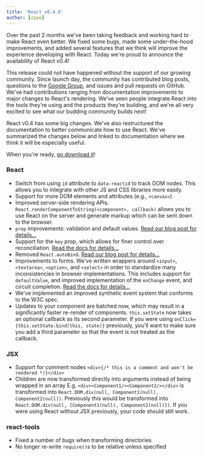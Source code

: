 ```yaml
---
title: 'React v0.4.0'
author: [zpao]
---
```


Over the past 2 months we've been taking feedback and working hard to make React even better. We fixed some bugs, made some under-the-hood improvements, and added several features that we think will improve the experience developing with React. Today we're proud to announce the availability of React v0.4!

This release could not have happened without the support of our growing community. Since launch day, the community has contributed blog posts, questions to the [Google Group](https://groups.google.com/group/reactjs), and issues and pull requests on GitHub. We've had contributions ranging from documentation improvements to major changes to React's rendering. We've seen people integrate React into the tools they're using and the products they're building, and we're all very excited to see what our budding community builds next!

React v0.4 has some big changes. We've also restructured the documentation to better communicate how to use React. We've summarized the changes below and linked to documentation where we think it will be especially useful.

When you're ready, [go download it](/docs/installation.html)!

### React

- Switch from using `id` attribute to `data-reactid` to track DOM nodes. This allows you to integrate with other JS and CSS libraries more easily.
- Support for more DOM elements and attributes (e.g., `<canvas>`)
- Improved server-side rendering APIs. `React.renderComponentToString(<component>, callback)` allows you to use React on the server and generate markup which can be sent down to the browser.
- `prop` improvements: validation and default values. [Read our blog post for details...](/blog/2013/07/11/react-v0-4-prop-validation-and-default-values.html)
- Support for the `key` prop, which allows for finer control over reconciliation. [Read the docs for details...](/docs/multiple-components.html)
- Removed `React.autoBind`. [Read our blog post for details...](/blog/2013/07/02/react-v0-4-autobind-by-default.html)
- Improvements to forms. We've written wrappers around `<input>`, `<textarea>`, `<option>`, and `<select>` in order to standardize many inconsistencies in browser implementations. This includes support for `defaultValue`, and improved implementation of the `onChange` event, and circuit completion. [Read the docs for details...](/docs/forms.html)
- We've implemented an improved synthetic event system that conforms to the W3C spec.
- Updates to your component are batched now, which may result in a significantly faster re-render of components. `this.setState` now takes an optional callback as its second parameter. If you were using `onClick={this.setState.bind(this, state)}` previously, you'll want to make sure you add a third parameter so that the event is not treated as the callback.

### JSX

- Support for comment nodes `<div>{/* this is a comment and won't be rendered */}</div>`
- Children are now transformed directly into arguments instead of being wrapped in an array
  E.g. `<div><Component1/><Component2/></div>` is transformed into `React.DOM.div(null, Component1(null), Component2(null))`.
  Previously this would be transformed into `React.DOM.div(null, [Component1(null), Component2(null)])`.
  If you were using React without JSX previously, your code should still work.

### react-tools

- Fixed a number of bugs when transforming directories
- No longer re-write `require()`s to be relative unless specified
